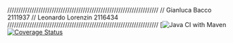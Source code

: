 //////////////////////////////////////////////////////////////////// 
// Gianluca Bacco 2111937 
// Leonardo Lorenzin 2116434 
////////////////////////////////////////////////////////////////////
[![Java CI with Maven](https://github.com/GianlucaBacco/Progetto_2/workflows/Java%20CI%20with%20Maven/badge.svg) 
[![Coverage Status](https://coveralls.io/repos/github/GianlucaBacco/Progetto_2/badge.svg)](https://coveralls.io/github/GianlucaBacco/Progetto_2) 